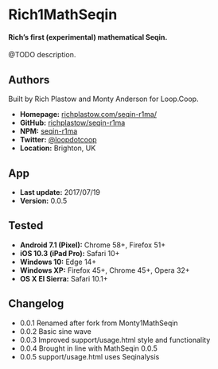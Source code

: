 # Rich1MathSeqin

#### Rich’s first (experimental) mathematical Seqin.

@TODO description.


Authors
-------
Built by Rich Plastow and Monty Anderson for Loop.Coop.

+ __Homepage:__     [richplastow.com/seqin-r1ma/](http://richplastow.com/seqin-r1ma/)
+ __GitHub:__       [richplastow/seqin-r1ma](https://github.com/richplastow/seqin-r1ma)
+ __NPM:__          [seqin-r1ma](https://www.npmjs.com/package/seqin-r1ma)
+ __Twitter:__      [@loopdotcoop](https://twitter.com/loopdotcoop)
+ __Location:__     Brighton, UK


App
---
+ __Last update:__  2017/07/19
+ __Version:__      0.0.5


Tested
------
+ __Android 7.1 (Pixel):__  Chrome 58+, Firefox 51+
+ __iOS 10.3 (iPad Pro):__  Safari 10+
+ __Windows 10:__           Edge 14+
+ __Windows XP:__           Firefox 45+, Chrome 45+, Opera 32+
+ __OS X El Sierra:__       Safari 10.1+


Changelog
---------
+ 0.0.1       Renamed after fork from Monty1MathSeqin
+ 0.0.2       Basic sine wave
+ 0.0.3       Improved support/usage.html style and functionality
+ 0.0.4       Brought in line with MathSeqin 0.0.5
+ 0.0.5       support/usage.html uses Seqinalysis
